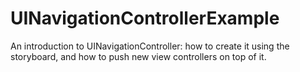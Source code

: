 # UINavigationControllerExample
An introduction to UINavigationController: how to create it using the storyboard, and how to push new view controllers on top of it.
